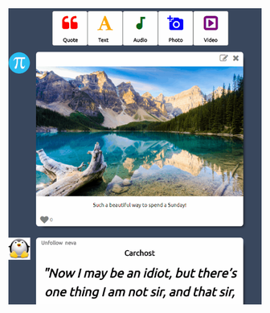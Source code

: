 <img style="float: right;" src="https://github.com/MoistCode/ImaginaryNumblr/blob/master/readme_gifs/Creation%20bar.gif">
